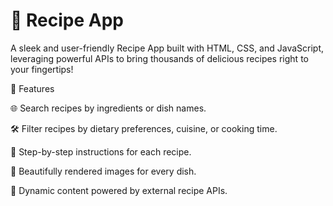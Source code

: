 <h1>🍳 Recipe App</h1>

A sleek and user-friendly Recipe App built with HTML, CSS, and JavaScript, leveraging powerful APIs to bring thousands of delicious recipes right to your fingertips!

<p>🌟 Features</p>
<p>🌐 Search recipes by ingredients or dish names.</p>
<p>🛠️ Filter recipes by dietary preferences, cuisine, or cooking time.</p>
<p>📜 Step-by-step instructions for each recipe.</p>
<p>📸 Beautifully rendered images for every dish.</p>
<p>🔄 Dynamic content powered by external recipe APIs.</p>

